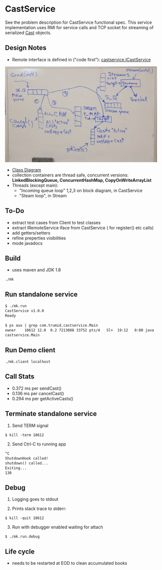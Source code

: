 # CastService
See the problem description for CastService functional spec. 
This service implementation uses RMI for service calls and TCP socket for streaming of serialized [Cast](https://github.com/dkhokhlov/CastService/blob/main/src/main/java/castservice/Cast.java) objects.

## Design Notes

* Remote interface is defined in ("code first"): 
[castservice.ICastService](https://github.com/dkhokhlov/CastService/blob/main/src/main/java/castservice/ICastService.java)

![Diagram](diagram.JPG)

* [Class Diagram](class_diagram.pdf)
* collection containers are thread safe, concurrent versions: **LinkedBlockingQueue, ConcurrentHashMap, CopyOnWriteArrayList**
* Threads (except main): 
  - "Incoming queue loop" 1,2,3 on block diagram, in CastService
  - "Steam loop", in Stream  

## To-Do
- extract test cases from Client to test classes
- extract IRemoteService iface from CastService ( for register() etc calls) 
- add getters/setters
- refine preperties visibilities
- mode javadocs 

## Build
- uses maven and JDK 1.8
```
./mk
```

## Run standalone service

```
$ ./mk.run
CastService v1.0.0
Ready

$ ps aux | grep com.trumid.castservice.Main
owner    10612 12.0  0.2 7213088 33752 pts/4   Sl+  19:12   0:00 java castservice.Main
```

## Run Demo client

```
./mk.client localhost
```

## Call Stats
- 0.372 ms per sendCast()
- 0.136 ms per cancelCast()
- 0.294 ms per getActiveCasts()

## Terminate standalone service

1) Send TERM signal

```
$ kill -term 10612
```

2) Send Ctrl-C to running app
```
^C
ShutdownHook called!
shutdown() called...
Exiting...
130
```

## Debug

1) Logging goes to stdout 

2) Prints stack trace to stderr:

```
$ kill -quit 10612
```

3) Run with debugger enabled waiting for attach
```
$ ./mk.run.debug
```

## Life cycle
- needs to be restarted at EOD to clean accumulated books
